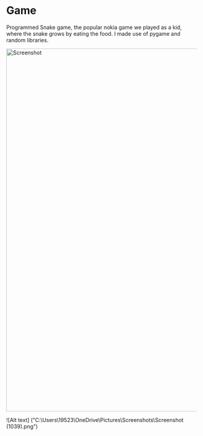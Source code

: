 # Game
Programmed Snake game, the popular nokia game we played as a kid, where the snake grows by eating the food.
I made use of pygame and random libraries.


<img width="960" alt="Screenshot" src="https://github.com/Subhashini098/PowerBI/assets/109629881/ae69b930-dad6-4858-bf26-42cc065a681d">

![Alt text] ("C:\Users\19523\OneDrive\Pictures\Screenshots\Screenshot (1039).png")
